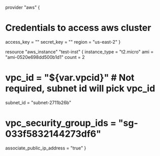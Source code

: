 provider "aws" {
  # Credentials to access aws cluster
  access_key = ""
  secret_key = ""
  region = "us-east-2"
}

resource "aws_instance" "test-inst" {
  instance_type = "t2.micro"
  ami           = "ami-0520e698dd500b1d1"
  count         = 2
# vpc_id        = "${var.vpcid}" # Not required, subnet id will pick vpc_id
  subnet_id     = "subnet-2711b26b"
#  vpc_security_group_ids = "sg-033f5832144273df6"
  associate_public_ip_address = "true"
}

